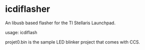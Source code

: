 icdiflasher
===========

An libusb based flasher for the TI Stellaris Launchpad.

usage: icdiflash <binary-file>

projet0.bin is the sample LED blinker project that comes
with CCS.

